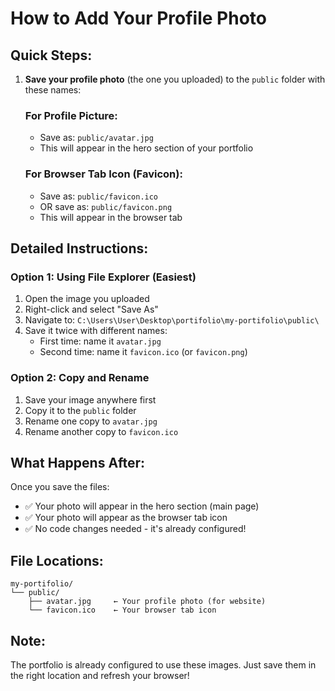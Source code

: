 # How to Add Your Profile Photo

## Quick Steps:

1. **Save your profile photo** (the one you uploaded) to the `public` folder with these names:

   ### For Profile Picture:
   - Save as: `public/avatar.jpg`
   - This will appear in the hero section of your portfolio

   ### For Browser Tab Icon (Favicon):
   - Save as: `public/favicon.ico` 
   - OR save as: `public/favicon.png`
   - This will appear in the browser tab

## Detailed Instructions:

### Option 1: Using File Explorer (Easiest)
1. Open the image you uploaded
2. Right-click and select "Save As"
3. Navigate to: `C:\Users\User\Desktop\portifolio\my-portifolio\public\`
4. Save it twice with different names:
   - First time: name it `avatar.jpg`
   - Second time: name it `favicon.ico` (or `favicon.png`)

### Option 2: Copy and Rename
1. Save your image anywhere first
2. Copy it to the `public` folder
3. Rename one copy to `avatar.jpg`
4. Rename another copy to `favicon.ico`

## What Happens After:

Once you save the files:
- ✅ Your photo will appear in the hero section (main page)
- ✅ Your photo will appear as the browser tab icon
- ✅ No code changes needed - it's already configured!

## File Locations:

```
my-portifolio/
└── public/
    ├── avatar.jpg     ← Your profile photo (for website)
    └── favicon.ico    ← Your browser tab icon
```

## Note:
The portfolio is already configured to use these images. Just save them in the right location and refresh your browser!
